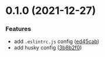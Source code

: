 # 0.1.0 (2021-12-27)


### Features

* add `.eslintrc.js` config ([ed45cab](https://github.com/vinayakkulkarni/mapbox-gl-interpolate-heatmap/commit/ed45cab81e9ba92bcdc9382b68b9593e9f783c4a))
* add husky config ([3b8b2f0](https://github.com/vinayakkulkarni/mapbox-gl-interpolate-heatmap/commit/3b8b2f08887cd2aa2fa3c2959b2a08077a2d71c4))



